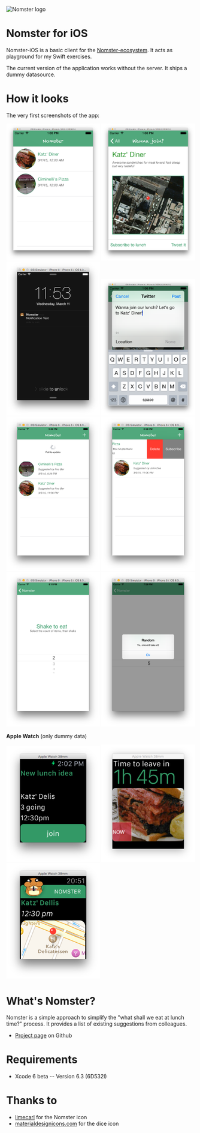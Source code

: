 ![Nomster logo](http://tscholze.github.io/nomster-parent/nomster-logo.png)

Nomster for iOS
=
Nomster-iOS is a basic client for the [Nomster-ecosystem](https://tscholze.github.io/nomster-parent). It acts as playground for my Swift exercises.

The current version of the application works without the server. It ships a dummy datasource.

How it looks
=
The very first screenshots of the app:

<img src="https://raw.githubusercontent.com/tscholze/nomster-ios/master/docs/v0-list.png" alt="List" width="250" />
<img src="https://raw.githubusercontent.com/tscholze/nomster-ios/master/docs/v0-detail.png" alt="Detail" width="250" />
<img src="https://raw.githubusercontent.com/tscholze/nomster-ios/master/docs/v0-notification.png" alt="Notifications" width="250" />
<img src="https://raw.githubusercontent.com/tscholze/nomster-ios/master/docs/v0-tweet.png" alt="Tweet feature" width="250" />
<img src="https://raw.githubusercontent.com/tscholze/nomster-ios/master/docs/v0-reload.png" alt="Swipe to reload" width="250" />
<img src="https://raw.githubusercontent.com/tscholze/nomster-ios/master/docs/v0-swipeable-cell.png" alt="Swipeable cell" width="250" />
<img src="https://raw.githubusercontent.com/tscholze/nomster-ios/master/docs/v0-dice-list.png" alt="Shake to decide feature" width="250" />
<img src="https://raw.githubusercontent.com/tscholze/nomster-ios/master/docs/v0-dice-result.png" alt="Shake to decide result" width="250" />



**Apple Watch** (only dummy data)

<img src="https://raw.githubusercontent.com/tscholze/nomster-ios/master/docs/v0-watch-main.png" alt="Watch Main UI" width="250" />
<img src="https://raw.githubusercontent.com/tscholze/nomster-ios/master/docs/v0-watch-glance.png" alt="Watch Glance" width="250" />
<img src="https://raw.githubusercontent.com/tscholze/nomster-ios/master/docs/v0-watch-notification.png" alt="Watch Notification" width="250" />

What's Nomster?
==
Nomster is a simple approach to simplify the "what shall we eat at lunch time?" process. It provides a list of existing suggestions from colleagues.

* [Project page](https://tscholze.github.io/nomster-parent) on Github

Requirements
==
* Xcode 6 beta -- Version 6.3 (6D532l)

Thanks to
=
* [limecarl](https://openclipart.org/detail/183600/Hamster%21) for the Nomster icon
* [materialdesignicons.com](http://materialdesignicons.com) for the dice icon
